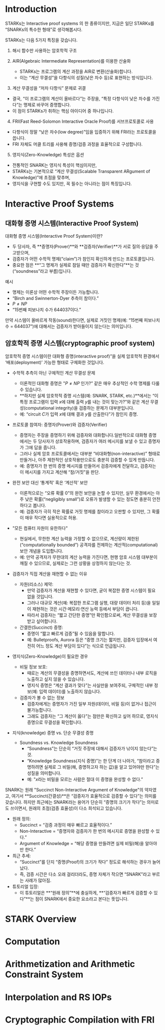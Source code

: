 # Introduction

STARKs는 Interactive proof systems 의 한 종류이지만, 지금은 일단 STARKs를 “SNARKs의 특수한 형태”로 생각해봅시다.

STARKs는 다음 5가지 특징을 갖습니다.

1. 해시 함수만 사용하는 암호학적 구조
2. AIR(Algebraic Intermediate Representation)를 이용한 산술화

    - STARKs는 프로그램의 계산 과정을 AIR로 변환(산술화)합니다.
    - 이는 “계산 무결성”을 다항식의 성질(낮은 차수 등)로 표현하는 방식입니다.

3. 계산 무결성을 “저차 다항식” 문제로 귀결

-   결국, “이 프로그램의 계산이 올바르다”는 주장을, “특정 다항식이 낮은 차수를 가진다”는 명제로 바꾸어 증명합니다.
-   이 점이 STARKs가 취하는 핵심 아이디어 중 하나입니다.

4. FRI(Fast Reed-Solomon Interactive Oracle Proof)를 서브프로토콜로 사용

-   다항식이 정말 “낮은 차수(low degree)”임을 입증하기 위해 FRI라는 프로토콜을 씁니다.
-   FRI 자체도 머클 트리를 사용해 증명/검증 과정을 효율적으로 구성합니다.

5. 영지식(Zero-Knowledge) 특성은 옵션

-   전통적인 SNARK는 영지식 특성이 핵심이지만,
-   STARKs는 기본적으로 “계산 무결성(Scalable Transparent ARgument of Knowledge)”에 초점을 맞추며,
-   영지식을 구현할 수도 있지만, 꼭 필수는 아니라는 점이 특징입니다.

# Interactive Proof Systems

## 대화형 증명 시스템(Interactive Proof System)

대화형 증명 시스템(Interactive Proof System)이란?

-   두 당사자, 즉 **증명자(Prover)**와 **검증자(Verifier)**가 서로 질의·응답을 주고받으며,
-   검증자가 어떤 수학적 명제(“claim”)가 참인지 확신하게 만드는 프로토콜입니다.
-   중요한 점은 **“그 명제가 실제로 참일 때만 검증자가 확신한다”**는 것(“soundness”라고 부름)입니다.

예시

-   명제는 이론상 어떤 수학적 주장이든 가능합니다.
-   “Birch and Swinnerton-Dyer 추측이 참이다.”
-   $P \neq NP$
-   “15번째 피보나치 수가 644037이다.”

만약 시스템이 올바르게 작동(sound)한다면, 실제로 거짓인 명제(예: “15번째 피보나치 수 = 644037”)에 대해서는 검증자가 받아들이지 않는다는 의미입니다.

## 암호학적 증명 시스템(cryptographic proof system)

암호학적 증명 시스템이란 대화형 증명(interactive proof)”을 실제 암호학적 환경에서 ‘배포(deployment)’ 가능한 형태로 구체화한 것입니다.

-   수학적 추측이 아닌 구체적인 계산 무결성 문제

    -   이론적인 대화형 증명은 "$P \neq NP$ 인가?” 같은 매우 추상적인 수학 명제를 다룰 수 있습니다.
    -   **하지만 실제 암호학적 증명 시스템(예: SNARK, STARK, etc.)**에서는 “이 특정 프로그램이 입력 $x$에 대해 출력 $y$를 내는 것이 맞는가?”와 같은 계산 무결성(computational integrity)을 검증하는 문제가 대부분입니다.
    -   예: “circuit $C$가 입력 $x$에 대해 결과 $y$를 산출한다”가 참인지 증명.

-   프로토콜 참여자: 증명자(Prover)와 검증자(Verifier)

    -   증명자는 주장을 증명하기 위해 검증자와 대화합니다.일반적으로 대화형 증명에서는 두 당사자가 상호작용하며, 검증자가 여러 메시지를 보낼 수 있고 증명자가 그에 답을 줍니다.
    -   그러나 실제 암호 프로토콜에서는 대부분 “비대화형(non-interactive)” 형태로 만들거나, 아주 제한적인 상호작용만으로도 충분히 검증할 수 있게 만듭니다.
    -   예: 증명자가 한 번의 증명 메시지를 만들어서 검증자에게 전달하고, 검증자는 이 메시지를 가지고 계산해 “참/거짓”을 판단.

-   완전 보안 대신 ‘통계적’ 혹은 ‘계산적’ 보안

    -   이론적으로는 “오류 확률 0”의 완전 보안을 논할 수 있지만, 실무 환경에서는 아주 낮은 확률(“negligibly small”)로 오류가 발생할 수 있는 정도면 충분히 안전하다고 봅니다.
    -   예: 검증자가 극히 작은 확률로 거짓 명제를 참이라고 오판할 수 있지만, 그 확률이 매우 작다면 실용적으로 허용.

-   "모든 컴퓨터 자원이 유한하다"

    -   현실에서, 무한한 계산 능력을 가정할 수 없으므로, 계산량이 제한된(“computationally bounded”) 공격자를 전제하는 계산적(computational) 보안 개념을 도입합니다.
    -   예: 만약 공격자가 무한대의 계산 능력을 가진다면, 현행 암호 시스템 대부분이 깨질 수 있으므로, 실제로는 그런 상황을 상정하지 않는다는 것.

-   검증자가 직접 계산을 재현할 수 없는 이유

    -   자원(리소스) 제약:
        -   만약 검증자가 계산을 재현할 수 있다면, 굳이 복잡한 증명 시스템이 필요 없을 것입니다.
        -   그러나 대규모 계산(예: 복잡한 프로그램 실행, 대량 데이터 처리 등)을 일일이 재현하는 것은 시간·메모리·연산 능력 등에서 부담이 큽니다.
        -   따라서 검증자는 “짧고 간단한 증명”만 확인함으로써, 계산 무결성을 보장받고 싶어합니다.
    -   간결한(Succinct) 증명:
        -   증명이 “짧고 빠르게 검증”될 수 있음을 말합니다.
        -   예: Bulletproofs, Aurora 등은 “증명 크기는 짧지만, 검증자 입장에서 여전히 어느 정도 계산 부담이 있다”는 식으로 언급됩니다.

-   영지식(Zero-Knowledge)이 필요한 경우

    -   비밀 정보 보호:
        -   때로는 계산의 무결성을 증명하면서도, 계산에 쓰인 데이터나 내부 로직을 노출하고 싶지 않을 수 있습니다.
        -   영지식 증명은 “계산 결과가 맞다”는 사실만을 보여주되, 구체적인 내부 정보(예: 입력 데이터)를 노출하지 않습니다.
    -   검증자가 볼 수 없는 정보
        -   검증자에게는 증명자가 가진 일부 자원(데이터, 비밀 등)이 없거나 접근이 불가능합니다.
        -   그래도 검증자는 “그 계산이 옳다”는 점만은 확신하고 싶어 하므로, 영지식 증명으로 무결성을 확인합니다.

-   지식(knowledge) 증명 vs. 단순 무결성 증명
    -   Soundness vs. Knowledge Soundness
        -   “Soundness”는 단순히 “거짓 주장에 대해서 검증자가 낚이지 않는다”는 것.
        -   “Knowledge Soundness(지식 증명)”는 한 단계 더 나아가, “참이라고 증명하려면 실제로 그 비밀(해, 증명하고자 하는 값)을 알고 있어야만 한다”는 성질을 의미합니다.
        -   예: "$x$라는 비밀을 모르는 사람은 절대 이 증명을 완성할 수 없다.”

SNARK는 원래 "Succinct Non-Interactive Argument of Knowledge"의 약자였고, 여기서 **Succinct(간결성)**은 “검증자가 효율적으로 검증할 수 있다”는 의미를 갖습니다. 하지만 최근에는 SNARK라는 용어가 단순히 “증명의 크기가 작다”는 의미로도 쓰이면서, 원래의 초점(검증 효율성)이 다소 희석되고 있습니다.

-   원래 정의:
    -   Succinct = “검증 과정이 매우 빠르고 효율적이다.”
    -   Non-Interactive = “증명자와 검증자가 한 번의 메시지로 증명을 완성할 수 있다.”
    -   Argument of Knowledge = “해당 증명을 만들려면 실제 비밀(해)을 알아야만 한다.”
-   최근 추세:
    -   “Succinct”를 단지 “증명(Proof)의 크기가 작다” 정도로 해석하는 경우가 늘어났다.
    -   즉, 검증 시간은 다소 오래 걸리더라도, 증명 자체가 작으면 “SNARK”라고 부르는 사례가 많아짐.
-   튜토리얼 입장:
    -   이 튜토리얼은 **“원래 정의”**에 충실하게, **“검증자가 빠르게 검증할 수 있다”**는 점이 SNARK에서 중요한 요소라고 본다는 뜻입니다.

# STARK Overview

# Computation

# Arithmetization and Arithmetic Constraint System

# Interpolation and RS IOPs

# Cryptographic Compilation with FRI
